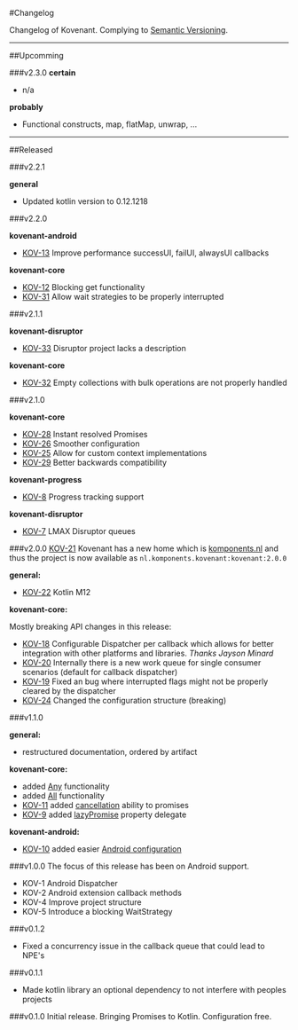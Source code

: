 #Changelog

Changelog of Kovenant. Complying to [Semantic Versioning](http://semver.org).

---

##Upcomming

###v2.3.0
**certain**

* n/a

**probably**

* Functional constructs, map, flatMap, unwrap, ...

---

##Released

###v2.2.1

**general**

* Updated kotlin version to 0.12.1218


###v2.2.0

**kovenant-android**

* [KOV-13](http://issues.komponents.nl/youtrack/issue/KOV-13) Improve performance successUI, failUI, alwaysUI callbacks

**kovenant-core**

* [KOV-12](http://issues.komponents.nl/youtrack/issue/KOV-12) Blocking get functionality
* [KOV-31](http://issues.komponents.nl/youtrack/issue/KOV-31) Allow wait strategies to be properly interrupted


###v2.1.1

**kovenant-disruptor**

* [KOV-33](http://issues.komponents.nl/youtrack/issue/KOV-33) Disruptor project lacks a description

**kovenant-core**

* [KOV-32](http://issues.komponents.nl/youtrack/issue/KOV-32) Empty collections with bulk operations are not properly handled

###v2.1.0

**kovenant-core**

* [KOV-28](http://issues.komponents.nl/youtrack/issue/KOV-28) Instant resolved Promises
* [KOV-26](http://issues.komponents.nl/youtrack/issue/KOV-26) Smoother configuration
* [KOV-25](http://issues.komponents.nl/youtrack/issue/KOV-25) Allow for custom context implementations
* [KOV-29](http://issues.komponents.nl/youtrack/issue/KOV-29) Better backwards compatibility


**kovenant-progress**

* [KOV-8](http://issues.komponents.nl/youtrack/issue/KOV-8) Progress tracking support

**kovenant-disruptor**

* [KOV-7](http://issues.komponents.nl/youtrack/issue/KOV-7) LMAX Disruptor queues

###v2.0.0
[KOV-21](http://issues.komponents.nl/youtrack/issue/KOV-21) Kovenant has a new home which is [komponents.nl](http://komponents.nl) and thus the project is now available as `nl.komponents.kovenant:kovenant:2.0.0`

**general:**

* [KOV-22](http://issues.komponents.nl/youtrack/issue/KOV-22) Kotlin M12

**kovenant-core:**

Mostly breaking API changes in this release:

* [KOV-18](http://issues.komponents.nl/youtrack/issue/KOV-18) Configurable Dispatcher per callback which allows for better integration with other platforms and libraries. _Thanks Jayson Minard_ 
* [KOV-20](http://issues.komponents.nl/youtrack/issue/KOV-20) Internally there is a new work queue for single consumer scenarios (default for callback dispatcher)
* [KOV-19](http://issues.komponents.nl/youtrack/issue/KOV-19) Fixed an bug where interrupted flags might not be properly cleared by the dispatcher
* [KOV-24](http://issues.komponents.nl/youtrack/issue/KOV-24) Changed the configuration structure (breaking)

###v1.1.0

**general:**

* restructured documentation, ordered by artifact

**kovenant-core:**

* added [Any](api/core_usage.md#any) functionality
* added [All](api/core_usage.md#all) functionality
* [KOV-11](http://issues.komponents.nl/youtrack/issue/KOV-11) added [cancellation](api/core_usage.md#cancel) ability to promises 
* [KOV-9](http://issues.komponents.nl/youtrack/issue/KOV-9) added [lazyPromise](api/core_usage.md#lazy-promise) property delegate

**kovenant-android:**

* [KOV-10](http://issues.komponents.nl/youtrack/issue/KOV-10) added easier [Android configuration](android/config.md)

###v1.0.0
The focus of this release has been on Android support.

* KOV-1 Android Dispatcher
* KOV-2 Android extension callback methods
* KOV-4 Improve project structure
* KOV-5 Introduce a blocking WaitStrategy

###v0.1.2

* Fixed a concurrency issue in the callback queue that could lead to NPE's 

###v0.1.1

* Made kotlin library an optional dependency to not interfere with peoples projects

###v0.1.0
Initial release.
Bringing Promises to Kotlin. Configuration free.